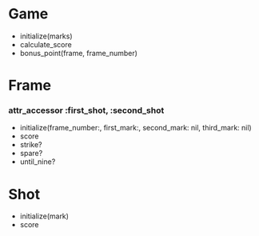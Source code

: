 # Game
- initialize(marks)
- calculate_score
- bonus_point(frame, frame_number)

# Frame
### attr_accessor :first_shot, :second_shot

- initialize(frame_number:, first_mark:, second_mark: nil, third_mark: nil)
- score
- strike?
- spare?
- until_nine?

# Shot
- initialize(mark)
- score
